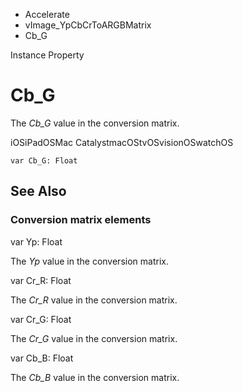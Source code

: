 

- Accelerate
- vImage_YpCbCrToARGBMatrix
-  Cb_G 

Instance Property

# Cb_G

The *Cb_G* value in the conversion matrix.

iOSiPadOSMac CatalystmacOStvOSvisionOSwatchOS

``` source
var Cb_G: Float
```

## See Also

### Conversion matrix elements

var Yp: Float

The *Yp* value in the conversion matrix.

var Cr_R: Float

The *Cr_R* value in the conversion matrix.

var Cr_G: Float

The *Cr_G* value in the conversion matrix.

var Cb_B: Float

The *Cb_B* value in the conversion matrix.

